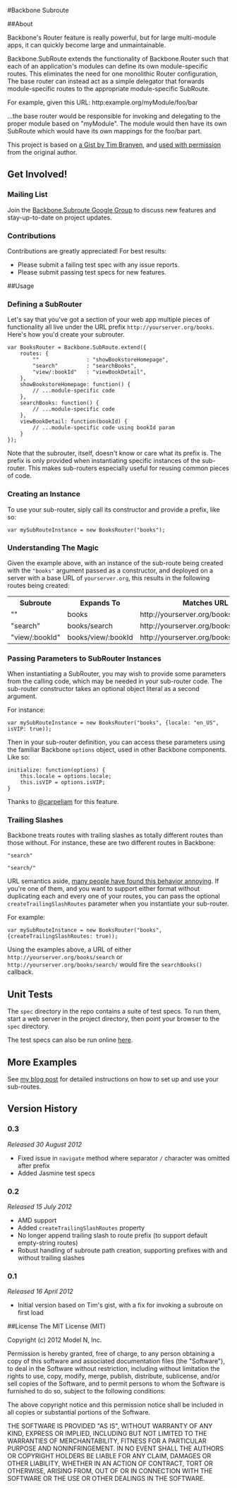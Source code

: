 #Backbone Subroute


##About

Backbone's Router feature is really powerful, but for large multi-module apps, it can quickly become large and unmaintainable.  

Backbone.SubRoute extends the functionality of Backbone.Router such that each of an application's modules
can define its own module-specific routes.  This eliminates the need for one monolithic Router configuration,
The base router can instead act as a simple delegator that forwards module-specific routes to the
appropriate module-specific SubRoute.

For example, given this URL:
  http:example.org/myModule/foo/bar

...the base router would be responsible for invoking and delegating to the proper module based on "myModule".
The module would then have its own SubRoute which would have its own mappings for the foo/bar part.

This project is based on [a Gist by Tim Branyen](https:gist.github.com/1235317), and [used with permission](https://gist.github.com/1235317/74bf2745515d902e0bfc87bd8e95e94c93362915#gistcomment-234230) from the original author.

## Get Involved!

### Mailing List

Join the [Backbone.Subroute Google Group](https://groups.google.com/forum/#!forum/backbone-subroute) to discuss new features and stay-up-to-date on project updates.

### Contributions

Contributions are greatly appreciated!  For best results:

* Please submit a failing test spec with any issue reports.
* Please submit passing test specs for new features.

##Usage

### Defining a SubRouter
Let's say that you've got a section of your web app multiple pieces of functionality all live under the URL prefix `http://yourserver.org/books`.  Here's how you'd create your subrouter.  

```
var BooksRouter = Backbone.SubRoute.extend({
    routes: {
        ""               : "showBookstoreHomepage", 
        "search"         : "searchBooks",           
        "view/:bookId"   : "viewBookDetail",        
    },
    showBookstoreHomepage: function() {
        // ...module-specific code
    },
    searchBooks: function() {
        // ...module-specific code
    },
    viewBookDetail: function(bookId) {
        // ...module-specific code using bookId param
    }
});
```
Note that the subrouter, itself, doesn't know or care what its prefix is.  The prefix is only provided when instantiating specific instances of the sub-router.  This makes sub-routers especially useful for reusing common pieces of code.

### Creating an Instance

To use your sub-router, siply call its constructor and provide a prefix, like so:

```
var mySubRouteInstance = new BooksRouter("books");
```

### Understanding The Magic

Given the example above, with an instance of the sub-route being created with the `"books"` argument passed as a constructor, and deployed on a server with a base URL of `yourserver.org`, this results in the following routes being created:

<table>
  <tr>
    <th>Subroute</th><th>Expands To</th><th>Matches URL</th>
  </tr>
  <tr>
    <td>""</td><td>books</td><td>http://yourserver.org/books</td>
  </tr>
  <tr>
    <td>"search"</td><td>books/search</td><td>http://yourserver.org/books/search</td>
  </tr>
  <tr>
    <td>"view/:bookId"</td><td>books/view/:bookId</td><td>http://yourserver.org/books/view/1234</td>
  </tr>
</table>

### Passing Parameters to SubRouter Instances

When instantiating a SubRouter, you may wish to provide some parameters from the calling code, which may be needed in your sub-router code.  The sub-router constructor takes an optional object literal as a second argument.

For instance:

```
var mySubRouteInstance = new BooksRouter("books", {locale: "en_US", isVIP: true));
```

Then in your sub-router definition, you can access these parameters using the familiar Backbone `options` object, used in other Backbone components.  Like so:

```
initialize: function(options) {
    this.locale = options.locale;
    this.isVIP = options.isVIP;
}

```
Thanks to [@carpeliam](https://github.com/ModelN/backbone.subroute/pull/2) for this feature.

### Trailing Slashes

Backbone treats routes with trailing slashes as totally different routes than those without.  For instance, these are two different routes in Backbone:

`"search"`

`"search/"`

URL semantics aside, [many people have found this behavior annoying](https://github.com/documentcloud/backbone/issues/848).  If you're one of them, and you want to support either format without duplicating each and every one of your routes, you can pass the optional `createTrailingSlashRoutes` parameter when you instantiate your sub-router.  

For example:

```
var mySubRouteInstance = new BooksRouter("books", {createTrailingSlashRoutes: true));
```

Using the examples above, a URL of either `http://yourserver.org/books/search` or `http://yourserver.org/books/search/` would fire the `searchBooks()` callback.

## Unit Tests

The `spec` directory in the repo contains a suite of test specs.  To run them, start a web server in the project directory, then point your browser to the `spec` directory.

The test specs can also be run online [here](http://modeln.github.com/backbone.subroute/spec/).

## More Examples

See [my blog post](http://www.geekdave.com/?p=13) for detailed instructions on how to set up and use your sub-routes.

## Version History

### 0.3
*Released 30 August 2012*

* Fixed issue in `navigate` method where separator `/` character was omitted after prefix
* Added Jasmine test specs

### 0.2
*Released 15 July 2012*

* AMD support
* Added `createTrailingSlashRoutes` property
* No longer append trailing slash to route prefix (to support default empty-string routes)
* Robust handling of subroute path creation, supporting prefixes with and without trailing slashes


### 0.1
*Released 16 April 2012*

* Initial version based on Tim's gist, with a fix for invoking a subroute on first load

##License
The MIT License (MIT)

Copyright (c) 2012 Model N, Inc.

Permission is hereby granted, free of charge, to any person obtaining a copy of this software and associated documentation files (the "Software"), to deal in the Software without restriction, including without limitation the rights to use, copy, modify, merge, publish, distribute, sublicense, and/or sell copies of the Software, and to permit persons to whom the Software is furnished to do so, subject to the following conditions:

The above copyright notice and this permission notice shall be included in all copies or substantial portions of the Software.

THE SOFTWARE IS PROVIDED "AS IS", WITHOUT WARRANTY OF ANY KIND, EXPRESS OR IMPLIED, INCLUDING BUT NOT LIMITED TO THE WARRANTIES OF MERCHANTABILITY, FITNESS FOR A PARTICULAR PURPOSE AND NONINFRINGEMENT. IN NO EVENT SHALL THE AUTHORS OR COPYRIGHT HOLDERS BE LIABLE FOR ANY CLAIM, DAMAGES OR OTHER LIABILITY, WHETHER IN AN ACTION OF CONTRACT, TORT OR OTHERWISE, ARISING FROM, OUT OF OR IN CONNECTION WITH THE SOFTWARE OR THE USE OR OTHER DEALINGS IN THE SOFTWARE.
